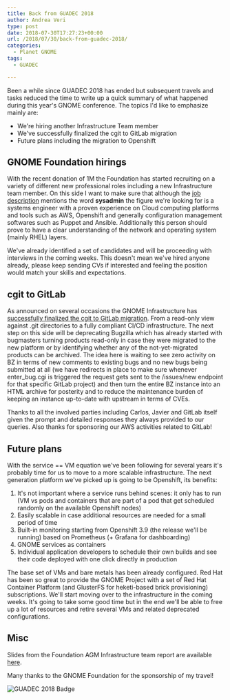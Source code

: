 ```yaml
---
title: Back from GUADEC 2018
author: Andrea Veri
type: post
date: 2018-07-30T17:27:23+00:00
url: /2018/07/30/back-from-guadec-2018/
categories:
  - Planet GNOME
tags:
  - GUADEC

---
```

Been a while since GUADEC 2018 has ended but subsequent travels and tasks reduced the time to write up a quick summary of what happened during this year's GNOME conference. The topics I'd like to emphasize mainly are:

 * We're hiring another Infrastructure Team member
 * We've successfully finalized the cgit to GitLab migration
 * Future plans including the migration to Openshift

## GNOME Foundation hirings

With the recent donation of 1M the Foundation has started recruiting on a variety of different new professional roles including a new Infrastructure team member. On this side I want to make sure that although the [job description](https://www.gnome.org/foundation/careers/devops-sysadmin/) mentions the word **sysadmin** the figure we're looking for is a systems engineer with a proven experience on Cloud computing platforms and tools such as AWS, Openshift and generally configuration management softwares such as Puppet and Ansible. Additionally this person should prove to have a clear understanding of the network and operating system (mainly RHEL) layers.

We've already identified a set of candidates and will be proceeding with interviews in the coming weeks. This doesn't mean we've hired anyone already, please keep sending CVs if interested and feeling the position would match your skills and expectations.

## cgit to GitLab

As announced on several occasions the GNOME Infrastructure has [successfully finalized the cgit to GitLab migration](https://mail.gnome.org/archives/desktop-devel-list/2018-May/msg00051.html). From a read-only view against .git directories to a fully compliant CI/CD infrastructure. The next step on this side will be deprecating Bugzilla which has already started with bugmasters turning products read-only in case they were migrated to the new platform or by identifying whether any of the not-yet-migrated products can be archived. The idea here is waiting to see zero activity on BZ in terms of new comments to existing bugs and no new bugs being submitted at all (we have redirects in place to make sure whenever enter_bug.cgi is triggered the request gets sent to the /issues/new endpoint for that specific GitLab project) and then turn the entire BZ instance into an HTML archive for posterity and to reduce the maintenance burden of keeping an instance up-to-date with upstream in terms of CVEs.

Thanks to all the involved parties including Carlos, Javier and GitLab itself given the prompt and detailed responses they always provided to our queries. Also thanks for sponsoring our AWS activities related to GitLab!

## Future plans 

With the service == VM equation we've been following for several years it's probably time for us to move to a more scalable infrastructure. The next generation platform we've picked up is going to be Openshift, its benefits:

 1. It's not important where a service runs behind scenes: it only has to run (VM vs pods and containers that are part of a pod that get scheduled randomly on the available Openshift nodes)
 2. Easily scalable in case additional resources are needed for a small period of time
 3. Built-in monitoring starting from Openshift 3.9 (the release we'll be running) based on Prometheus (+ Grafana for dashboarding)
 4. GNOME services as containers
 5. Individual application developers to schedule their own builds and see their code deployed with one click directly in production

The base set of VMs and bare metals has been already configured. Red Hat has been so great to provide the GNOME Project with a set of Red Hat Container Platform (and GlusterFS for heketi-based brick provisioning) subscriptions. We'll start moving over to the infrastructure in the coming weeks. It's going to take some good time but in the end we'll be able to free up a lot of resources and retire several VMs and related deprecated configurations.

## Misc

Slides from the Foundation AGM Infrastructure team report are available [here](https://www.dragonsreach.it/files/guadec-reports/guadec2018.html).

Many thanks to the GNOME Foundation for the sponsorship of my travel!

![GUADEC 2018 Badge](/img/2018-GUADEC-badge.png)

